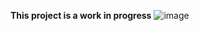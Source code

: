 **This project is a work in progress**
![image](https://github.com/user-attachments/assets/7dc89b62-ec76-4836-b387-1bf39e7910e1)

